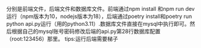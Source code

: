 分别是前端文件，后端文件和数据库文件。前端通过npm install 和npm run dev运行（npm版本为10，nodejs版本为18），后端通过poetry install和poetry run python api.py运行（用的python3.11）.数据库文件直接在mysql中执行即可。然后根据自己的mysql账号密码修改后端的api.py第28行数据库配置（root:123456）那里。 tips:运行后端需要梯子

